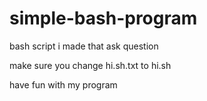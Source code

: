 # simple-bash-program
bash script i made that ask question

make sure you change hi.sh.txt to hi.sh

have fun with my program
